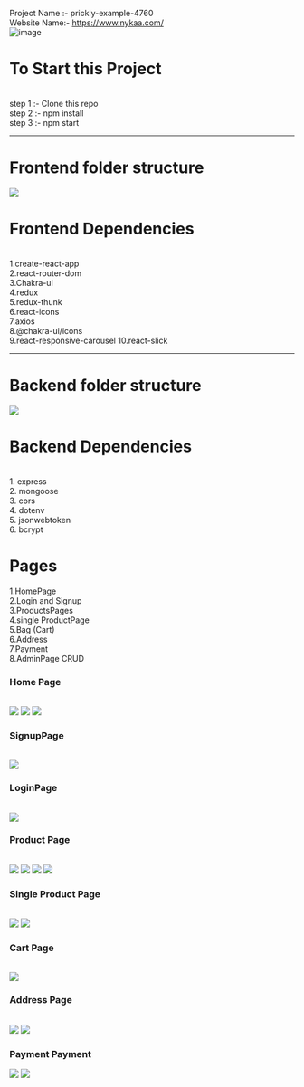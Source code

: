 Project Name :- prickly-example-4760
<br/>
Website Name:- https://www.nykaa.com/ 
<br/>
![image](https://user-images.githubusercontent.com/104342116/212825641-5331b014-f50f-4e45-8364-d2956f9258c7.png)

<h1>To Start this Project</h1><br/>
step 1 :- Clone this repo <br/>
step 2 :- npm install <br/>
step 3 :- npm start <br/>
<hr/>
<h1>Frontend folder structure</h1>
<img src="https://user-images.githubusercontent.com/104342116/212833919-281ebf85-bb2d-4818-8c86-cdaacdc570f5.png"/>
<h1>Frontend Dependencies</h1> <br/>
1.create-react-app <br/>
2.react-router-dom <br/>
3.Chakra-ui <br/>
4.redux <br/>
5.redux-thunk <br/>
6.react-icons <br/>
7.axios <br/>
8.@chakra-ui/icons <br/>
9.react-responsive-carousel
10.react-slick 
<hr/>
<h1>Backend folder structure</h1>
<img src="https://user-images.githubusercontent.com/104342116/212834128-ef5d4918-a865-48da-b317-02a4aa1c3459.png"/>
<h1>Backend Dependencies </h1> <br/>
1. express <br/>
2. mongoose <br/>
3. cors <br/>
4. dotenv <br/>
5. jsonwebtoken <br/>
6. bcrypt <br/>



<h1>Pages</h1>

1.HomePage
<br/>
2.Login and Signup
 <br/>
3.ProductsPages 
 <br/>
4.single ProductPage
 <br/>
5.Bag (Cart)
 <br/>
6.Address
 <br/>
7.Payment
 <br/>
8.AdminPage CRUD
 <br/>
 
 <h3>Home Page</h3>
  <br/>
  <img src="https://user-images.githubusercontent.com/104342116/213980455-c8c6e7a5-3e17-4e40-bee0-0e211a835752.png"/>
  <img src="https://user-images.githubusercontent.com/104342116/213980572-f53d3a8d-e314-473d-99a2-6ee7f67db8f0.png"/>
  <img src="https://user-images.githubusercontent.com/104342116/213980622-5826b3e4-892a-41b0-bbf4-30f9235694ac.png"/>
   <br/>
 <h3>SignupPage</h3>
 <br/>
 <img src="https://user-images.githubusercontent.com/104342116/213981260-1947b266-3e19-45cb-8880-c13ea7f78023.png"/>
 <br/>
 <h3>LoginPage</h3>
 <br/>
 <img src="https://user-images.githubusercontent.com/104342116/213981481-1d244549-e107-4e97-9c3f-70f38014b564.png"/>
 <br/>
 <h3>Product Page</h3>
 <br/>
 <img src="https://user-images.githubusercontent.com/104342116/213981712-878b00b6-4741-4020-8472-a379dc58743d.png"/>
<img src = "https://user-images.githubusercontent.com/104342116/213981840-4b7e765d-d4ba-45d8-a43b-aa8d1c0c36f4.png"/>
<img src="https://user-images.githubusercontent.com/104342116/213981975-289e7a6e-b936-4a18-ab20-06301b183fda.png"/>
<img src="https://user-images.githubusercontent.com/104342116/213982063-e0863890-d10a-4718-9e80-d337e84c7def.png"/>
<br/>
<h3>Single Product Page</h3>
<br/>
<img src="https://user-images.githubusercontent.com/104342116/213982378-274eb8c3-f957-43a8-8ba1-de3c570ac3ea.png"/>
<img src="https://user-images.githubusercontent.com/104342116/213982509-4c5c9bc9-f006-42a1-a08c-b2a6ab222277.png"/>
<br/>
<h3>Cart Page</h3>
<br/>
<img src="https://user-images.githubusercontent.com/104342116/213982715-d4540156-3d3f-42cf-837e-057d890fabd8.png"/>
<br/>
<h3>Address Page</h3>
<br/>
<img src="https://user-images.githubusercontent.com/104342116/213982868-1851a88e-227b-42af-801b-ec2ae44a8540.png"/>
<img src="https://user-images.githubusercontent.com/104342116/213982947-ec0b5294-5af2-486d-bc7a-a939708b315d.png"/>
<br/>
<h3>Payment Payment</h3>
<img src="https://user-images.githubusercontent.com/104342116/213983139-eb3c4c22-5c91-490b-92f7-fff91656ab7d.png"/>
<img src="https://user-images.githubusercontent.com/104342116/213983256-8c2010aa-b1eb-4bfb-99c0-1b8df3a8051c.png"/>
<br/>














 
